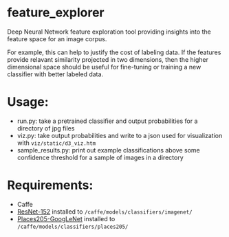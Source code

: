 # feature_explorer
Deep Neural Network feature exploration tool providing insights into the feature space for an image corpus. 

For example, this can help to justify the cost of labeling data. If the features provide relavant similarity projected in two dimensions, then the higher dimensional space should be useful for fine-tuning or training a new classifier with better labeled data.

# Usage:
 * run.py: take a pretrained classifier and output probabilities for a directory of jpg files
 * viz.py: take output probabilities and write to a json used for visualization with `viz/static/d3_viz.htm`
 * sample_results.py: print out example classifications above some confidence threshold for a sample of images in a directory

# Requirements:
 * Caffe
 * [ResNet-152](https://github.com/KaimingHe/deep-residual-networks) installed to `/caffe/models/classifiers/imagenet/`
 * [Places205-GoogLeNet](http://places.csail.mit.edu/model/googlenet_places205.tar.gz) installed to `/caffe/models/classifiers/places205/`
